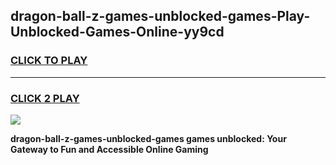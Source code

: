 
## dragon-ball-z-games-unblocked-games-Play-Unblocked-Games-Online-yy9cd
<h3>
<a href="https://premium76.site?title=dragon-ball-z-games-unblocked-games&ref=24A">CLICK TO PLAY</a></h3>
<hr>

<h3>
<a href="https://premium76.site?title=dragon-ball-z-games-unblocked-games&ref=24A">CLICK 2 PLAY</a>
  
</h3>

<a href="https://premium76.site?title=dragon-ball-z-games-unblocked-games&ref=24A"><img src="https://clearcache.store/games.png"></a>


**dragon-ball-z-games-unblocked-games games unblocked: Your Gateway to Fun and Accessible Online Gaming**
